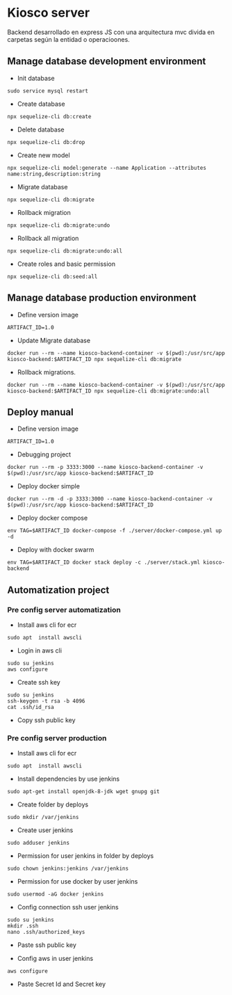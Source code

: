 # Kiosco server

Backend desarrollado en express JS con una arquitectura mvc divida en carpetas según la entidad o operacioones. 

## Manage database development environment
- Init database
```
sudo service mysql restart
```

- Create database
```
npx sequelize-cli db:create
```
- Delete database
```
npx sequelize-cli db:drop
```
- Create new model
```
npx sequelize-cli model:generate --name Application --attributes name:string,description:string
```
- Migrate database
```
npx sequelize-cli db:migrate
```
- Rollback migration
```
npx sequelize-cli db:migrate:undo
```
- Rollback all migration
```
npx sequelize-cli db:migrate:undo:all
```
- Create roles and basic permission
```
npx sequelize-cli db:seed:all
```

## Manage database production environment
- Define version image
```
ARTIFACT_ID=1.0
```
- Update Migrate database
```
docker run --rm --name kiosco-backend-container -v $(pwd):/usr/src/app kiosco-backend:$ARTIFACT_ID npx sequelize-cli db:migrate
```

- Rollback migrations.
```
docker run --rm --name kiosco-backend-container -v $(pwd):/usr/src/app kiosco-backend:$ARTIFACT_ID npx sequelize-cli db:migrate:undo:all
```

## Deploy manual
- Define version image
```
ARTIFACT_ID=1.0
```
- Debugging project
```
docker run --rm -p 3333:3000 --name kiosco-backend-container -v $(pwd):/usr/src/app kiosco-backend:$ARTIFACT_ID
```
- Deploy docker simple
```
docker run --rm -d -p 3333:3000 --name kiosco-backend-container -v $(pwd):/usr/src/app kiosco-backend:$ARTIFACT_ID
```
- Deploy docker compose
```
env TAG=$ARTIFACT_ID docker-compose -f ./server/docker-compose.yml up -d
```
- Deploy with docker swarm
```
env TAG=$ARTIFACT_ID docker stack deploy -c ./server/stack.yml kiosco-backend
```


## Automatization project
### Pre config server automatization
- Install aws cli for ecr
```
sudo apt  install awscli
```
- Login in aws cli
```
sudo su jenkins
aws configure
```
- Create ssh key 
```
sudo su jenkins
ssh-keygen -t rsa -b 4096
cat .ssh/id_rsa
```
* Copy ssh public key
### Pre config server production
- Install aws cli for ecr
```
sudo apt  install awscli
```
- Install dependencies by use jenkins
```
sudo apt-get install openjdk-8-jdk wget gnupg git
```
- Create folder by deploys
```
sudo mkdir /var/jenkins
```
- Create user jenkins
```
sudo adduser jenkins
```
- Permission for user jenkins in folder by deploys
```
sudo chown jenkins:jenkins /var/jenkins
```
- Permission for use docker by user jenkins
```
sudo usermod -aG docker jenkins
```
- Config connection ssh user jenkins
```
sudo su jenkins
mkdir .ssh
nano .ssh/authorized_keys
``` 
* Paste ssh public key
- Config aws in user jenkins
```
aws configure
```
* Paste Secret Id and Secret key
